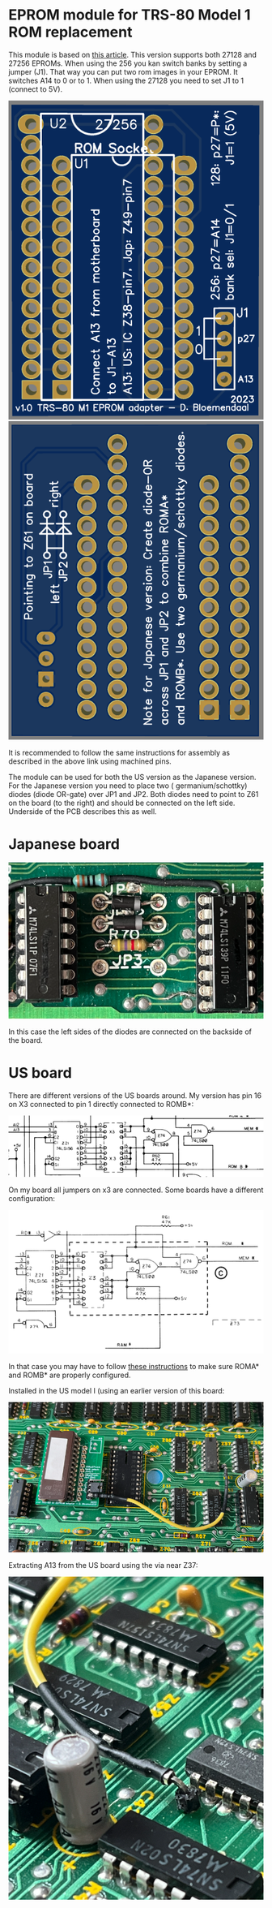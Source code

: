 # EPROM module for TRS-80 Model 1 ROM replacement

This module is based on [this article](https://www.trs-80.com/wordpress/repairs/using-an-eprom/). 
This version supports both 27128 and 27256 EPROMs. When using the 256 you kan switch banks by setting a jumper (J1). That way you can put two rom images in your EPROM. It switches A14 to 0 or to 1. When using the 27128 you need to set J1 to 1 (connect to 5V).

![Front](./images/front.png "Front")
![Back](./images/back.png "Back")

It is recommended to follow the same instructions for assembly as described in the above link using machined pins.

The module can be used for both the US version as the Japanese version. For the Japanese version you need to place two (
germanium/schottky) diodes (diode OR-gate) over JP1 and JP2. Both diodes need to point to Z61 on the board (to the
right) and should be connected on the left side. Underside of the PCB describes this as well.

# Japanese board

![Diode OR](./images/diode-or.png)

In this case the left sides of the diodes are connected on the backside of the board.

# US board
There are different versions of the US boards around. My version has pin 16 on X3 connected to pin 1 directly connected to ROMB*:

![](./images/us-board-x3.png)

On my board all jumpers on x3 are connected. 
Some boards have a different configuration:

![](./images/revd.png)

In that case you may have to follow [these instructions](https://www.buessert.de/Technik/Museum/TRS-80/M1/ROM/english.htm) to make sure ROMA* and ROMB* are properly configured.


Installed in the US model I (using an earlier version of this board:

![installed](./images/installed-us.png)

Extracting A13 from the US board using the via near Z37:

![a13](./images/a13-us.png)
